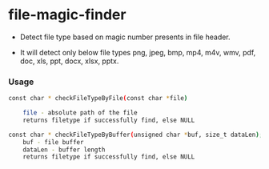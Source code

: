 # file-magic-finder
- Detect file type based on magic number presents in file header.

- It will detect only below file types
    png, jpeg, bmp, mp4, m4v, wmv, pdf, doc, xls, ppt, docx, xlsx, pptx.
    
### Usage
```sh
const char * checkFileTypeByFile(const char *file)

    file - absolute path of the file
    returns filetype if successfully find, else NULL
```

```sh    
const char * checkFileTypeByBuffer(unsigned char *buf, size_t dataLen);
    buf - file buffer
    dataLen - buffer length
    returns filetype if successfully find, else NULL
```
    




